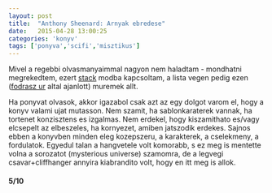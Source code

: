 ```yaml
---
layout: post
title:  "Anthony Sheenard: Arnyak ebredese"
date:   2015-04-28 13:00:25
categories: 'konyv'
tags: ['ponyva','scifi','misztikus']
---
```


<p>Mivel a regebbi olvasmanyaimmal nagyon nem haladtam - mondhatni megrekedtem, ezert <a href="https://en.wikipedia.org/wiki/Stack_(abstract_data_type)">stack</a> modba kapcsoltam, a lista vegen pedig ezen (<a href="https://kodfodrasz.net/">fodrasz ur</a> altal ajanlott) muremek allt.</p>

<p>Ha ponyvat olvasok, akkor igazabol csak azt az egy dolgot varom el, hogy a konyv valami ujat mutasson. Nem szamit, ha sablonkaraterek vannak, ha tortenet konzisztens es izgalmas. Nem erdekel, hogy kiszamithato es/vagy elcsepelt az elbeszeles, ha kornyezet, amiben jatszodik erdekes. Sajnos ebben a konyvben minden eleg kozepszeru, a karakterek, a cselekmeny, a fordulatok. Egyedul talan a hangvetele volt komorabb, s ez meg is mentette volna a sorozatot (mysterious universe) szamomra, de a legvegi csavar+cliffhanger annyira kiabrandito volt, hogy en itt meg is allok.</p>

<h4>5/10</h4>